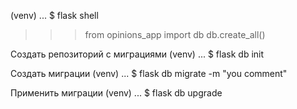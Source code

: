 (venv) ... $ flask shell
>>> from opinions_app import db
>>> db.create_all()

Создать репозиторий с миграциями
(venv) ... $ flask db init

Создать миграции
(venv) ... $ flask db migrate -m "you comment"

Применить миграции
(venv) ... $ flask db upgrade